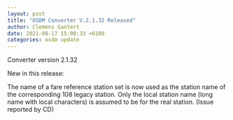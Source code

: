 ```yaml
---
layout: post
title: "OSDM Converter V.2.1.32 Released"
author: Clemens Gantert
date: 2021-08-17 15:00:33 +0100
categories: osdm update
---
```

Converter version 2.1.32

New in this release:

The name of a fare reference station set is now used as the station name of the corresponding 108 legacy station. Only the local station name (long name with local characters) is assumed to be for the real station. (Issue reported by CD)

